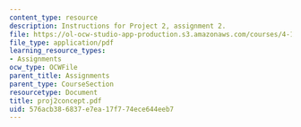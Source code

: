```yaml
---
content_type: resource
description: Instructions for Project 2, assignment 2.
file: https://ol-ocw-studio-app-production.s3.amazonaws.com/courses/4-104-architectural-design-intentions-spring-2004/576acb386837e7ea17f774ece644eeb7_proj2concept.pdf
file_type: application/pdf
learning_resource_types:
- Assignments
ocw_type: OCWFile
parent_title: Assignments
parent_type: CourseSection
resourcetype: Document
title: proj2concept.pdf
uid: 576acb38-6837-e7ea-17f7-74ece644eeb7
---
```

